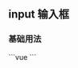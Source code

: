 ## input 输入框

### 基础用法

<input-pwh />
```vue
<template>
  <fool-input
    placeholder="请输入用户名"
    v-model="username"
    width="200px"
    showPassword
    type="password"
    clearable
  ></fool-input>
</template>
```